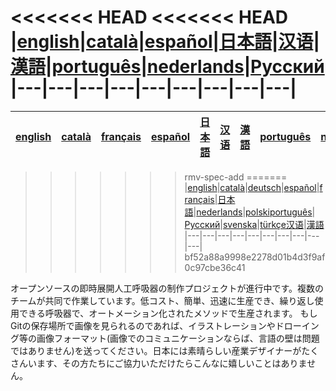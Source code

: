 <<<<<<< HEAD
<<<<<<< HEAD
|[english](README.md)|[català](README-ca.md)|[español](README-es.md)|[日本語](README-ja.md)|[汉语](README-zh-Hans.md)|[漢語](README-zh-Hant.md)|[português](README-pt_BR.md)|[nederlands](README-nl.md)|[Русский](README-ru.md)
|---|---|---|---|---|---|---|---|---|
=======
|[english](README.md)|[català](README-ca.md)|[français](README-fr.md)|[español](README-es.md)|[日本語](README-ja.md)|[汉语](README-zh-Hans.md)|[漢語](README-zh-Hant.md)|[português](README-pt_BR.md)|[nederlands](README-nl.md)|[Русский](README-ru.md)
|---|---|---|---|---|---|---|---|---|---|
>>>>>>> rmv-spec-add
=======
|[english](README.md)|[català](README-ca.md)|[deutsch](README-de.md)|[español](README-es.md)|[français](README-fr.md)|[日本語](README-ja.md)|[nederlands](README-nl.md)|[polski](README-pl.md)[português](README-pt_BR.md)|[Русский](README-ru.md)|[svenska](README-sv.md)|[türkçe](README-tr.md)[汉语](README-zh-Hans.md)|[漢語](README-zh-Hant.md)
|---|---|---|---|---|---|---|---|---|---|
>>>>>>> bf52a88a9998e2278d01b4d3f9af0c97cbe36c41

オープンソースの即時展開人工呼吸器の制作プロジェクトが進行中です。複数のチームが共同で作業しています。低コスト、簡単、迅速に生産でき、繰り返し使用できる呼吸器で、オートメーション化されたメソッドで生産されます。 もしGitの保存場所で画像を見られるのであれば、イラストレーションやドローイング等の画像フォーマット(画像でのコミュニケーションならば、言語の壁は問題ではありません)を送ってください。日本には素晴らしい産業デザイナーがたくさんいます、その方たちにご協力いただけたらこんなに嬉しいことはありません。
